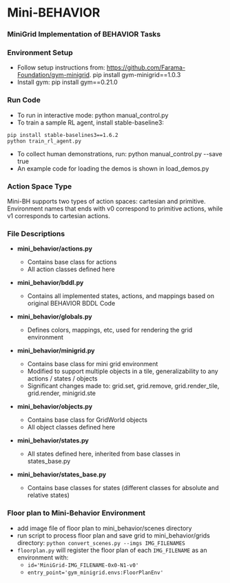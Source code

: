 # Mini-BEHAVIOR
###  MiniGrid Implementation of BEHAVIOR Tasks

### Environment Setup
* Follow setup instructions from: https://github.com/Farama-Foundation/gym-minigrid.
   pip install gym-minigrid==1.0.3
* Install gym: pip install gym==0.21.0

### Run Code 
* To run in interactive mode: python manual_control.py
* To train a sample RL agent, install stable-baseline3:
```commandline
pip install stable-baselines3==1.6.2
python train_rl_agent.py
```
* To collect human demonstrations, run:
python manual_control.py --save true
* An example code for loading the demos is shown in load_demos.py

### Action Space Type
Mini-BH supports two types of action spaces: cartesian and primitive. Environment names that ends with v0 correspond to 
primitive actions, while v1 corresponds to cartesian actions.

### File Descriptions 
* **mini_behavior/actions.py**
    * Contains base class for actions 
    * All action classes defined here

* **mini_behavior/bddl.py**
    * Contains all implemented states, actions, and mappings based on original BEHAVIOR BDDL Code

* **mini_behavior/globals.py**
    *  Defines colors, mappings, etc, used for rendering the grid environment

* **mini_behavior/minigrid.py**
    * Contains base class for mini grid environment
    * Modified to support multiple objects in a tile, generalizability to any actions / states / objects
    * Significant changes made to: grid.set, grid.remove, grid.render_tile, grid.render, minigrid.ste

* **mini_behavior/objects.py**
    * Contains base class for GridWorld objects
    * All object classes defined here

* **mini_behavior/states.py**
    * All states defined here, inherited from base classes in states_base.py

* **mini_behavior/states_base.py**
    * Contains base classes for states (different classes for absolute and relative states)

### Floor plan to Mini-Behavior Environment
* add image file of floor plan to mini_behavior/scenes directory
* run script to process floor plan and save grid to mini_behavior/grids directory: `python convert_scenes.py --imgs IMG_FILENAMES`
* `floorplan.py` will register the floor plan of each `IMG_FILENAME` as an environment with:
    * `id='MiniGrid-IMG_FILENAME-0x0-N1-v0'`
    * `entry_point='gym_minigrid.envs:FloorPlanEnv'`

